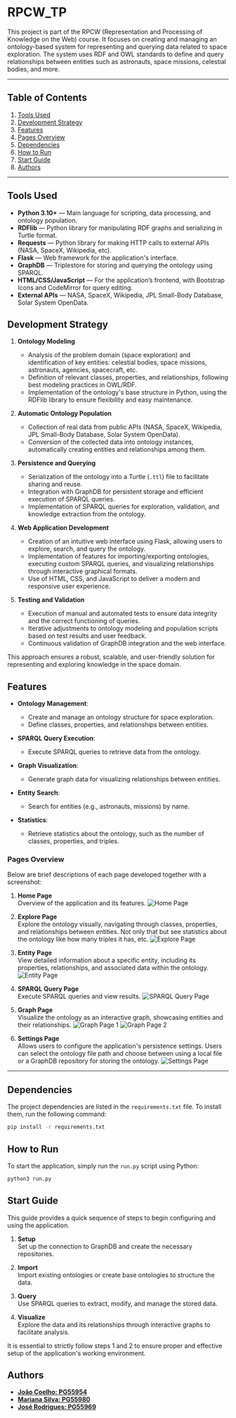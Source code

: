 # RPCW_TP

This project is part of the RPCW (Representation and Processing of Knowledge on the Web) course. It focuses on creating and managing an ontology-based system for representing and querying data related to space exploration. The system uses RDF and OWL standards to define and query relationships between entities such as astronauts, space missions, celestial bodies, and more.

---

## Table of Contents

1. [Tools Used](#tools-used)
2. [Development Strategy](#development-strategy)
3. [Features](#features)
4. [Pages Overview](#pages-overview)
5. [Dependencies](#dependencies)
6. [How to Run](#how-to-run)
7. [Start Guide](#start-guide)
8. [Authors](#authors)

---

## Tools Used

* **Python 3.10+** — Main language for scripting, data processing, and ontology population.
* **RDFlib** — Python library for manipulating RDF graphs and serializing in Turtle format.
* **Requests** — Python library for making HTTP calls to external APIs (NASA, SpaceX, Wikipedia, etc).
* **Flask** — Web framework for the application's interface.
* **GraphDB** — Triplestore for storing and querying the ontology using SPARQL.
* **HTML/CSS/JavaScript** — For the application’s frontend, with Bootstrap Icons and CodeMirror for query editing.
* **External APIs** — NASA, SpaceX, Wikipedia, JPL Small-Body Database, Solar System OpenData.

## Development Strategy

1. **Ontology Modeling**

   * Analysis of the problem domain (space exploration) and identification of key entities: celestial bodies, space missions, astronauts, agencies, spacecraft, etc.
   * Definition of relevant classes, properties, and relationships, following best modeling practices in OWL/RDF.
   * Implementation of the ontology's base structure in Python, using the RDFlib library to ensure flexibility and easy maintenance.

2. **Automatic Ontology Population**

   * Collection of real data from public APIs (NASA, SpaceX, Wikipedia, JPL Small-Body Database, Solar System OpenData).
   * Conversion of the collected data into ontology instances, automatically creating entities and relationships among them.

3. **Persistence and Querying**

   * Serialization of the ontology into a Turtle (`.ttl`) file to facilitate sharing and reuse.
   * Integration with GraphDB for persistent storage and efficient execution of SPARQL queries.
   * Implementation of SPARQL queries for exploration, validation, and knowledge extraction from the ontology.

4. **Web Application Development**

   * Creation of an intuitive web interface using Flask, allowing users to explore, search, and query the ontology.
   * Implementation of features for importing/exporting ontologies, executing custom SPARQL queries, and visualizing relationships through interactive graphical formats.
   * Use of HTML, CSS, and JavaScript to deliver a modern and responsive user experience.

5. **Testing and Validation**

   * Execution of manual and automated tests to ensure data integrity and the correct functioning of queries.
   * Iterative adjustments to ontology modeling and population scripts based on test results and user feedback.
   * Continuous validation of GraphDB integration and the web interface.

This approach ensures a robust, scalable, and user-friendly solution for representing and exploring knowledge in the space domain.

## Features

- **Ontology Management**:

  - Create and manage an ontology structure for space exploration.
  - Define classes, properties, and relationships between entities.

- **SPARQL Query Execution**:

  - Execute SPARQL queries to retrieve data from the ontology.

- **Graph Visualization**:

  - Generate graph data for visualizing relationships between entities.

- **Entity Search**:

  - Search for entities (e.g., astronauts, missions) by name.

- **Statistics**:
  - Retrieve statistics about the ontology, such as the number of classes, properties, and triples.

### Pages Overview

Below are brief descriptions of each page developed together with a screenshot:

1. **Home Page**  
   Overview of the application and its features.
   ![Home Page](public/home_page.png)

2. **Explore Page**  
   Explore the ontology visually, navigating through classes, properties, and relationships between entities. Not only that but see statistics about the ontology like how many triples it has, etc.
   ![Explore Page](public/explore_page.png)

3. **Entity Page**  
   View detailed information about a specific entity, including its properties, relationships, and associated data within the ontology.
   ![Entity Page](public/entity_page.png)

4. **SPARQL Query Page**  
   Execute SPARQL queries and view results.
   ![SPARQL Query Page](public/sparql_page.png)

5. **Graph Page**  
   Visualize the ontology as an interactive graph, showcasing entities and their relationships.
   ![Graph Page 1](public/graph_page_1.png)
   ![Graph Page 2](public/graph_page_2.png)

6. **Settings Page**  
   Allows users to configure the application's persistence settings. Users can select the ontology file path and choose between using a local file or a GraphDB repository for storing the ontology.
   ![Settings Page](public/settings_page.png)

---

## Dependencies

The project dependencies are listed in the `requirements.txt` file. To install them, run the following command:

```bash
pip install -r requirements.txt
```

## How to Run

To start the application, simply run the `run.py` script using Python:

```bash
python3 run.py
```


## Start Guide

This guide provides a quick sequence of steps to begin configuring and using the application.

1. **Setup**  
   Set up the connection to GraphDB and create the necessary repositories.

2. **Import**  
   Import existing ontologies or create base ontologies to structure the data.

3. **Query**  
   Use SPARQL queries to extract, modify, and manage the stored data.

4. **Visualize**  
   Explore the data and its relationships through interactive graphs to facilitate analysis.

It is essential to strictly follow steps 1 and 2 to ensure proper and effective setup of the application's working environment.


## Authors

- [**João Coelho: PG55954**](https://github.com/JoaoCoelho2003)
- [**Mariana Silva: PG55980**](https://github.com/MarianaSilva659)
- [**José Rodrigues: PG55969**](https://github.com/FilipeR13)
